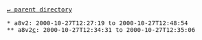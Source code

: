 <pre>
  <a href="../">&#x21b5; parent directory</a>
  
  * a8v2: 2000-10-27T12:27:19 to 2000-10-27T12:48:54
  ** a8v2<a href="c">c</a>: 2000-10-27T12:34:31 to 2000-10-27T12:35:06
</pre>
